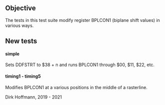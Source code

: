## Objective

The tests in this test suite modify register BPLCON1 (biplane shift values) in various ways.

## New tests

#### simple<n> 

Sets DDFSTRT to $38 + n and runs BPLCON1 through $00, $11, $22, etc.

#### timing1 - timing5

Modifies BPLCON1 at a various positions in the middle of a rasterline.


Dirk Hoffmann, 2019 - 2021
